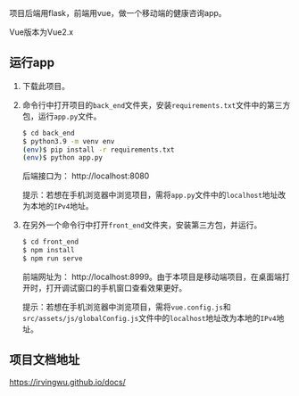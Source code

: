 项目后端用flask，前端用vue，做一个移动端的健康咨询app。

Vue版本为Vue2.x

## 运行app

1. 下载此项目。

2. 命令行中打开项目的`back_end`文件夹，安装`requirements.txt`文件中的第三方包，运行`app.py`文件。

   ```sh
   $ cd back_end
   $ python3.9 -m venv env
   (env)$ pip install -r requirements.txt
   (env)$ python app.py
   ```

   后端接口为： http://localhost:8080

   提示：若想在手机浏览器中浏览项目，需将`app.py`文件中的`localhost`地址改为本地的`IPv4`地址。

3. 在另外一个命令行中打开`front_end`文件夹，安装第三方包，并运行。

   ```sh
   $ cd front_end
   $ npm install
   $ npm run serve
   ```

   前端网址为： http://localhost:8999。由于本项目是移动端项目，在桌面端打开时，打开调试窗口的手机窗口查看效果更好。

   提示：若想在手机浏览器中浏览项目，需将`vue.config.js`和`src/assets/js/globalConfig.js`文件中的`localhost`地址改为本地的`IPv4`地址。

## 项目文档地址

https://irvingwu.github.io/docs/